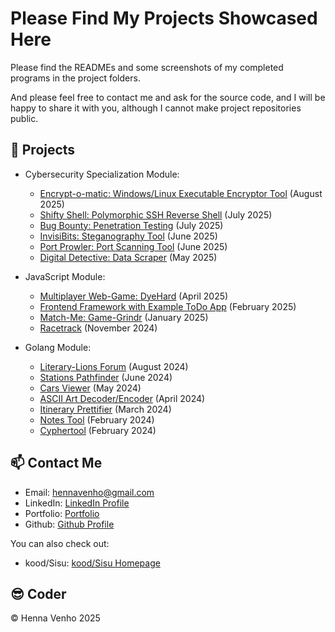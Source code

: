 # Please Find My Projects Showcased Here

Please find the READMEs and some screenshots of my completed programs in the project folders. 

And please feel free to contact me and ask for the source code, and I will be happy to share it with you, although I cannot make project repositories public.


## :star2: Projects

- Cybersecurity Specialization Module: 
    - [Encrypt-o-matic: Windows/Linux Executable Encryptor Tool](./encrypt-o-matic/) (August 2025)
    - [Shifty Shell: Polymorphic SSH Reverse Shell](./shifty-shell/) (July 2025)
    - [Bug Bounty: Penetration Testing](./bug-bounty/) (July 2025)
    - [InvisiBits: Steganography Tool](./invisibits/) (June 2025)
    - [Port Prowler: Port Scanning Tool](./port-prowler/) (June 2025)
    - [Digital Detective: Data Scraper](./digital-detective/) (May 2025)

- JavaScript Module: 
    - [Multiplayer Web-Game: DyeHard](./web-game/) (April 2025)
    - [Frontend Framework with Example ToDo App](./frontend-framework/) (February 2025)
    - [Match-Me: Game-Grindr](./match-me/) (January 2025)
    - [Racetrack](./racetrack/) (November 2024)

- Golang Module:
    - [Literary-Lions Forum](./literary-lions-forum/) (August 2024)
    - [Stations Pathfinder](./stations-pathfinder/) (June 2024)
    - [Cars Viewer](./cars-viewer/) (May 2024)
    - [ASCII Art Decoder/Encoder](./ASCII-art/) (April 2024)
    - [Itinerary Prettifier](./itinerary/) (March 2024)
    - [Notes Tool](./notes/) (February 2024)
    - [Cyphertool](./cyphertool/) (February 2024)

## :mailbox: Contact Me

- Email: hennavenho@gmail.com
- LinkedIn: <a href="https://www.linkedin.com/in/henna-venho" target="_blank"
                    rel="noopener noreferrer">LinkedIn Profile</a>
- Portfolio: <a href="https://hennavenho.github.io/Portfolio/" target="_blank"
                    rel="noopener noreferrer">Portfolio</a>
- Github: <a href="https://github.com/HennaVenho" target="_blank"
                    rel="noopener noreferrer">Github Profile</a>

You can also check out: 
- kood/Sisu: <a href="https://koodsisu.fi/" target="_blank"
                    rel="noopener noreferrer">kood/Sisu Homepage</a>


## :sunglasses: Coder 

:copyright: Henna Venho 2025
